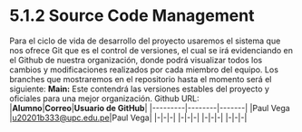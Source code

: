 # 5.1.2 Source Code Management
Para el ciclo de vida de desarrollo del proyecto usaremos el sistema que nos ofrece Git que es el control de versiones, el cual se irá evidenciando en el Github de nuestra organización, donde podrá visualizar todos los cambios y modificaciones realizados por cada miembro del equipo. Los branches que mostraremos en el repositorio hasta el momento será el siguiente:
**Main:** Este contendrá las versiones estables del proyecto y oficiales para una mejor organización.
Github URL: 
|**Alumno**|**Correo**|**Usuario de GitHub**|
|---------|--------|-------|
|Paul Vega |u20201b333@upc.edu.pe|Paul Vega|
|-|-|-|
|-|-|-|
|-|-|-|
|-|-|-|

